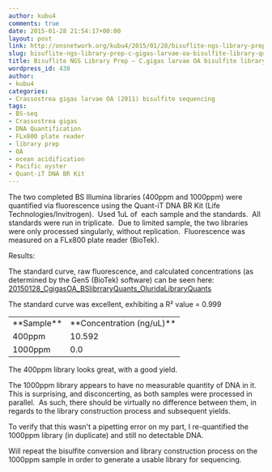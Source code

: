```yaml
---
author: kubu4
comments: true
date: 2015-01-28 21:54:17+00:00
layout: post
link: http://onsnetwork.org/kubu4/2015/01/28/bisuflite-ngs-library-prep-c-gigas-larvae-oa-bisulfite-library-quantification/
slug: bisuflite-ngs-library-prep-c-gigas-larvae-oa-bisulfite-library-quantification
title: Bisuflite NGS Library Prep – C.gigas larvae OA bisulfite library quantification
wordpress_id: 438
author:
- kubu4
categories:
- Crassostrea gigas larvae OA (2011) bisulfite sequencing
tags:
- BS-seq
- Crassostrea gigas
- DNA Quantification
- FLx800 plate reader
- library prep
- OA
- ocean acidification
- Pacific oyster
- Quant-iT DNA BR Kit
---
```


The two completed BS Illumina libraries (400ppm and 1000ppm) were quantified via fluorescence using the Quant-iT DNA BR Kit (Life Technologies/Invitrogen).  Used 1uL of  each sample and the standards.  All standards were run in triplicate.  Due to limited sample, the two libraries were only processed singularly, without replication.  Fluorescence was measured on a FLx800 plate reader (BioTek).



Results:

The standard curve, raw fluorescence, and calculated concentrations (as determined by the Gen5 (BioTek) software) can be seen here: [20150128_CgigasOA_BSlibrraryQuants_OluridaLibraryQuants](https://docs.google.com/spreadsheets/d/1Aw37LJaitJVHMT7E66vC_ChFqGgT2UaCM9WegK5zgtw/edit?usp=sharing)

The standard curve was excellent, exhibiting a R² value = 0.999



<table >
<tbody >
<tr >

<td style="text-align: center;" >**Sample**
</td>

<td style="text-align: center;" >**Concentration (ng/uL)**
</td>
</tr>
<tr >

<td >400ppm
</td>

<td >10.592
</td>
</tr>
<tr >

<td >1000ppm
</td>

<td >0.0
</td>
</tr>
</tbody>
</table>



The 400ppm library looks great, with a good yield.

The 1000ppm library appears to have no measurable quantity of DNA in it.  This is surprising, and disconcerting, as both samples were processed in parallel.  As such, there should be virtually no difference between them, in regards to the library construction process and subsequent yields.

To verify that this wasn't a pipetting error on my part, I re-quantified the 1000ppm library (in duplicate) and still no detectable DNA.

Will repeat the bisulfite conversion and library construction process on the 1000ppm sample in order to generate a usable library for sequencing.
